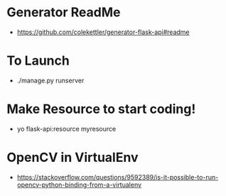 

Generator ReadMe
================
* https://github.com/colekettler/generator-flask-api#readme


To Launch
=========
* ./manage.py runserver

Make Resource to start coding!
==============================
* yo flask-api:resource myresource


OpenCV in VirtualEnv
====================
* https://stackoverflow.com/questions/9592389/is-it-possible-to-run-opencv-python-binding-from-a-virtualenv
